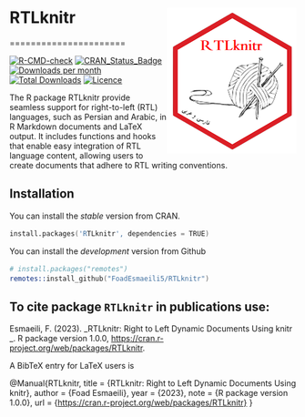 # RTLknitr <img src="man/figures/logo.png" align="right" /> 
======================

[![R-CMD-check](https://github.com/FoadEsmaeili5/RTLknitr/actions/workflows/R-CMD-check.yaml/badge.svg)](https://github.com/FoadEsmaeili5/RTLknitr/actions/workflows/R-CMD-check.yaml)
[![CRAN_Status_Badge](https://www.r-pkg.org/badges/version/RTLknitr)](https://cran.r-project.org/package=RTLknitr)
[![Downloads per month](https://cranlogs.r-pkg.org/badges/RTLknitr)](https://cran.r-project.org/package=RTLknitr)
[![Total Downloads](https://cranlogs.r-pkg.org/badges/grand-total/RTLknitr)](https://cran.r-project.org/package=RTLknitr)
[![Licence](https://img.shields.io/badge/licence-GPL--3-blue.svg)](https://www.gnu.org/licenses/gpl-3.0.en.html)


The R package RTLknitr provide seamless support for right-to-left (RTL) languages, such as Persian and Arabic, in R Markdown documents and LaTeX output. It includes functions and hooks that enable easy integration of RTL language content, allowing users to create documents that adhere to RTL writing conventions.


## Installation

You can install the *stable* version from
CRAN.

```s
install.packages('RTLknitr', dependencies = TRUE)
```

You can install the *development* version from
Github

```s
# install.packages("remotes")
remotes::install_github("FoadEsmaeili5/RTLknitr")
```

## To cite package `RTLknitr` in publications use:
  Esmaeili, F. (2023). _RTLknitr: Right to Left Dynamic Documents Using knitr _. R package version 1.0.0,
  <https://cran.r-project.org/web/packages/RTLknitr>.

A BibTeX entry for LaTeX users is

  @Manual{RTLknitr,
    title = {RTLknitr: Right to Left Dynamic Documents Using knitr},
    author = {Foad Esmaeili},
    year = {2023},
    note = {R package version 1.0.0},
    url = {https://cran.r-project.org/web/packages/RTLknitr}
  }
  
